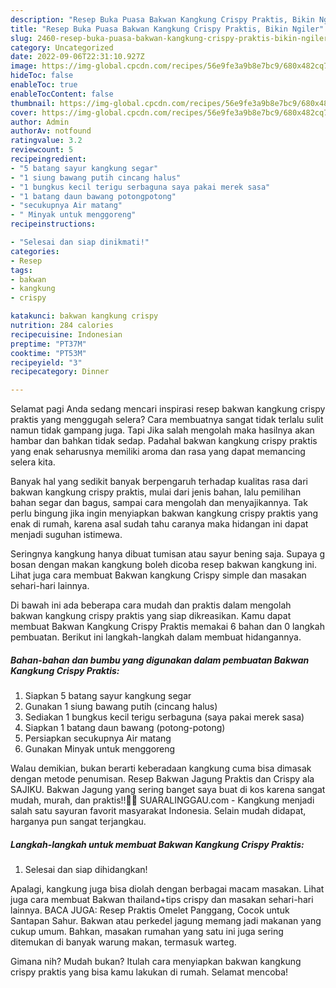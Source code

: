 ```yaml
---
description: "Resep Buka Puasa Bakwan Kangkung Crispy Praktis, Bikin Ngiler"
title: "Resep Buka Puasa Bakwan Kangkung Crispy Praktis, Bikin Ngiler"
slug: 2460-resep-buka-puasa-bakwan-kangkung-crispy-praktis-bikin-ngiler
category: Uncategorized
date: 2022-09-06T22:31:10.927Z
image: https://img-global.cpcdn.com/recipes/56e9fe3a9b8e7bc9/680x482cq70/bakwan-kangkung-crispy-praktis-foto-resep-utama.jpg
hideToc: false
enableToc: true
enableTocContent: false
thumbnail: https://img-global.cpcdn.com/recipes/56e9fe3a9b8e7bc9/680x482cq70/bakwan-kangkung-crispy-praktis-foto-resep-utama.jpg
cover: https://img-global.cpcdn.com/recipes/56e9fe3a9b8e7bc9/680x482cq70/bakwan-kangkung-crispy-praktis-foto-resep-utama.jpg
author: Admin
authorAv: notfound
ratingvalue: 3.2
reviewcount: 5
recipeingredient:
- "5 batang sayur kangkung segar"
- "1 siung bawang putih cincang halus"
- "1 bungkus kecil terigu serbaguna saya pakai merek sasa"
- "1 batang daun bawang potongpotong"
- "secukupnya Air matang"
- " Minyak untuk menggoreng"
recipeinstructions:

- "Selesai dan siap dinikmati!"
categories:
- Resep
tags:
- bakwan
- kangkung
- crispy

katakunci: bakwan kangkung crispy 
nutrition: 284 calories
recipecuisine: Indonesian
preptime: "PT37M"
cooktime: "PT53M"
recipeyield: "3"
recipecategory: Dinner

---
```



Selamat pagi Anda sedang mencari inspirasi resep bakwan kangkung crispy praktis yang menggugah selera? Cara membuatnya sangat tidak terlalu sulit namun tidak gampang juga. Tapi Jika salah mengolah maka hasilnya akan hambar dan bahkan tidak sedap. Padahal bakwan kangkung crispy praktis yang enak seharusnya memiliki aroma dan rasa yang dapat memancing selera kita.


Banyak hal yang sedikit banyak berpengaruh terhadap kualitas rasa dari bakwan kangkung crispy praktis, mulai dari jenis bahan, lalu pemilihan bahan segar dan bagus, sampai cara mengolah dan menyajikannya. Tak perlu bingung jika ingin menyiapkan bakwan kangkung crispy praktis yang enak di rumah, karena asal sudah tahu caranya maka hidangan ini dapat menjadi suguhan istimewa.

Seringnya kangkung hanya dibuat tumisan atau sayur bening saja. Supaya g bosan dengan makan kangkung boleh dicoba resep bakwan kangkung ini. Lihat juga cara membuat Bakwan kangkung Crispy simple dan masakan sehari-hari lainnya.


Di bawah ini ada beberapa cara mudah dan praktis dalam mengolah bakwan kangkung crispy praktis yang siap dikreasikan. Kamu dapat membuat Bakwan Kangkung Crispy Praktis memakai 6 bahan dan 0 langkah pembuatan. Berikut ini langkah-langkah dalam membuat hidangannya.

<!--inarticleads1-->

##### Bahan-bahan dan bumbu yang digunakan dalam pembuatan Bakwan Kangkung Crispy Praktis:

1. Siapkan 5 batang sayur kangkung segar
1. Gunakan 1 siung bawang putih (cincang halus)
1. Sediakan 1 bungkus kecil terigu serbaguna (saya pakai merek sasa)
1. Siapkan 1 batang daun bawang (potong-potong)
1. Persiapkan secukupnya Air matang
1. Gunakan  Minyak untuk menggoreng


Walau demikian, bukan berarti keberadaan kangkung cuma bisa dimasak dengan metode penumisan. Resep Bakwan Jagung Praktis dan Crispy ala SAJIKU. Bakwan Jagung yang sering banget saya buat di kos karena sangat mudah, murah, dan praktis!!👌🏿 SUARALINGGAU.com - Kangkung menjadi salah satu sayuran favorit masyarakat Indonesia. Selain mudah didapat, harganya pun sangat terjangkau. 

<!--inarticleads2-->

##### Langkah-langkah untuk membuat Bakwan Kangkung Crispy Praktis:


1. Selesai dan siap dihidangkan!

Apalagi, kangkung juga bisa diolah dengan berbagai macam masakan. Lihat juga cara membuat Bakwan thailand+tips crispy dan masakan sehari-hari lainnya. BACA JUGA: Resep Praktis Omelet Panggang, Cocok untuk Santapan Sahur. Bakwan atau perkedel jagung memang jadi makanan yang cukup umum. Bahkan, masakan rumahan yang satu ini juga sering ditemukan di banyak warung makan, termasuk warteg. 

Gimana nih? Mudah bukan? Itulah cara menyiapkan bakwan kangkung crispy praktis yang bisa kamu lakukan di rumah. Selamat mencoba!
